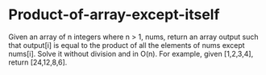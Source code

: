 # Product-of-array-except-itself
Given an array of n integers where n > 1, nums, return an array output such that output[i] is equal to the product of all the elements of nums except nums[i].  Solve it without division and in O(n).  For example, given [1,2,3,4], return [24,12,8,6].
